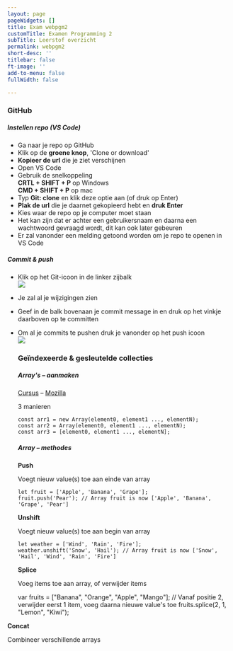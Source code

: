 ```yaml
---
layout: page
pageWidgets: []
title: Exam webpgm2
customTitle: Examen Programming 2
subTitle: Leerstof overzicht
permalink: webpgm2
short-desc: ''
titlebar: false
ft-image: ''
add-to-menu: false
fullWidth: false

---
```

### GitHub

##### Instellen repo (VS Code)

* Ga naar je repo op GitHub
* Klik op de **groene knop**, 'Clone or download'
* **Kopieer de url** die je ziet verschijnen
* Open VS Code
* Gebruik de snelkoppeling  
  **CRTL + SHIFT + P** op Windows  
  **CMD + SHIFT + P** op mac
* Typ **Git: clone** en klik deze optie aan (of druk op Enter)
* **Plak de url** die je daarnet gekopieerd hebt en **druk Enter**
* Kies waar de repo op je computer moet staan
* Het kan zijn dat er achter een gebruikersnaam en daarna een wachtwoord gevraagd wordt, dit kan ook later gebeuren
* Er zal vanonder een melding getoond worden om je repo te openen in VS Code

##### Commit & push

* Klik op het Git-icoon in de linker zijbalk  
  ![](https://res.cloudinary.com/lennertderyck/image/upload/v1585578714/Schermafbeelding_2020-03-30_om_15.58.11_nv6wpv.png)
* Je zal al je wijzigingen zien
* Geef in de balk bovenaan je commit message in en druk op het vinkje daarboven op te committen
* Om al je commits te pushen druk je vanonder op het push icoon  
  ![](https://res.cloudinary.com/lennertderyck/image/upload/v1585577398/Schermafbeelding_2020-03-30_om_16.09.32_tvzv8k.png)

  ### Geïndexeerde & gesleutelde collecties

  ##### Array's – aanmaken

  [Cursus](https://www.pgm.gent/webpgm-2/js_intermediate/collections_indexed.html#aanmaak-van-een-array) – [Mozilla](https://developer.mozilla.org/nl/docs/Web/JavaScript/Reference/Global_Objects/Array)

  3 manieren

      const arr1 = new Array(element0, element1 ..., elementN);
      const arr2 = Array(element0, element1 ..., elementN);
      const arr3 = [element0, element1 ..., elementN];

  ##### Array – methodes

  **Push**

  Voegt nieuw value(s) toe aan einde van array

      let fruit = ['Apple', 'Banana', 'Grape'];
      fruit.push('Pear'); // Array fruit is now ['Apple', 'Banana', 'Grape', 'Pear']

  **Unshift**

  Voegt nieuw value(s) toe aan begin van array

      let weather = ['Wind', 'Rain', 'Fire'];
      weather.unshift('Snow', 'Hail'); // Array fruit is now ['Snow', 'Hail', 'Wind', 'Rain', 'Fire']

  **Splice**

  Voeg items toe aan array, of verwijder items

    var fruits = ["Banana", "Orange", "Apple", "Mango"];
    // Vanaf positie 2, verwijder eerst 1 item, voeg daarna nieuwe value's toe
    fruits.splice(2, 1, "Lemon", "Kiwi");

**Concat**

Combineer verschillende arrays